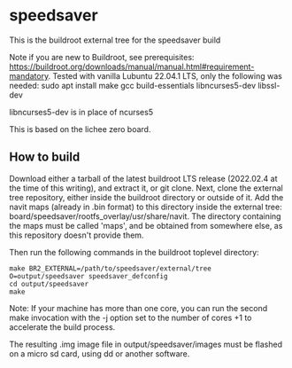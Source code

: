 # speedsaver #

This is the buildroot external tree for the speedsaver build

Note if you are new to Buildroot, see prerequisites: https://buildroot.org/downloads/manual/manual.html#requirement-mandatory. Tested with vanilla Lubuntu 22.04.1 LTS, only the following was needed:
sudo apt install make gcc build-essentials libncurses5-dev libssl-dev

libncurses5-dev is in place of ncurses5

This is based on the lichee zero board.

## How to build ##

Download either a tarball of the latest buildroot LTS release (2022.02.4 at the time of this writing), and extract it, or git  clone.
Next, clone the external tree repository, either inside the buildroot directory or outside of it.
Add the navit maps (already in .bin format) to this directory inside the external tree: board/speedsaver/rootfs_overlay/usr/share/navit. The directory containing the maps must be called 'maps', and be obtained from somewhere else, as this repository doesn't provide them.

Then run the following commands in the buildroot toplevel directory:

```
make BR2_EXTERNAL=/path/to/speedsaver/external/tree O=output/speedsaver speedsaver_defconfig
cd output/speedsaver
make
```

Note: If your machine has more than one core, you can run the second make invocation with the -j option set to the number of cores +1 to accelerate the build process.

The resulting .img image file in output/speedsaver/images must be flashed on a micro sd card, using dd or another software.
